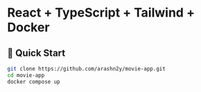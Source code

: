 # React + TypeScript + Tailwind + Docker

## 🚀 Quick Start

```bash
git clone https://github.com/arashn2y/movie-app.git
cd movie-app
docker compose up
```
